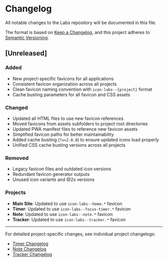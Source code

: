 # Changelog

All notable changes to the Labs repository will be documented in this file.

The format is based on [Keep a Changelog](https://keepachangelog.com/en/1.0.0/),
and this project adheres to [Semantic Versioning](https://semver.org/spec/v2.0.0.html).

## [Unreleased]

### Added
- New project-specific favicons for all applications
- Consistent favicon organization across all projects
- Clean favicon naming convention with `icon-labs--{project}` format
- Cache busting parameters for all favicon and CSS assets

### Changed
- Updated all HTML files to use new favicon references
- Moved favicons from assets subfolders to project root directories
- Updated PWA manifest files to reference new favicon assets
- Simplified favicon paths for better maintainability
- Added cache busting (`?v=2.0.0`) to ensure updated icons load properly
- Unified CSS cache busting versions across all projects

### Removed
- Legacy favicon files and outdated icon versions
- Redundant favicon generator outputs
- Unused icon variants and @2x versions

### Projects
- **Main Site**: Updated to use `icon-labs--home.*` favicon
- **Timer**: Updated to use `icon-labs--focus-timer.*` favicon  
- **Note**: Updated to use `icon-labs--note.*` favicon
- **Tracker**: Updated to use `icon-labs--tracker.*` favicon

---

For detailed project-specific changes, see individual project changelogs:
- [Timer Changelog](timer/CHANGELOG.md)
- [Note Changelog](note/CHANGELOG.md)
- [Tracker Changelog](tracker/CHANGELOG.md)
